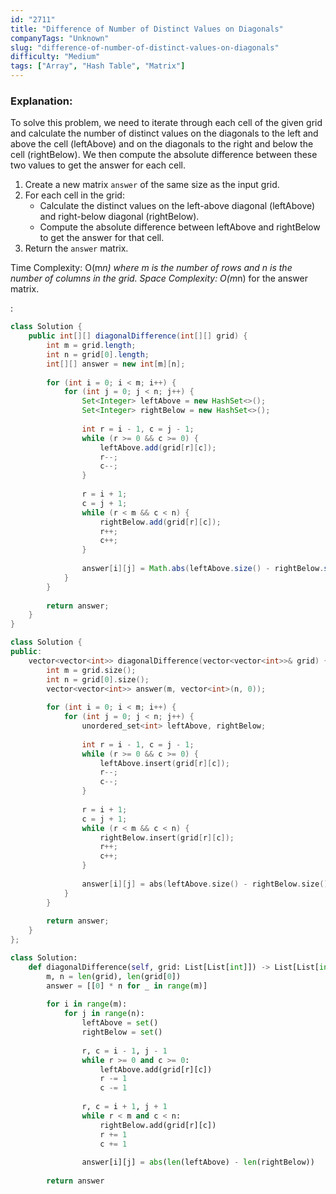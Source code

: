 ```yaml
---
id: "2711"
title: "Difference of Number of Distinct Values on Diagonals"
companyTags: "Unknown"
slug: "difference-of-number-of-distinct-values-on-diagonals"
difficulty: "Medium"
tags: ["Array", "Hash Table", "Matrix"]
---
```


### Explanation:
To solve this problem, we need to iterate through each cell of the given grid and calculate the number of distinct values on the diagonals to the left and above the cell (leftAbove) and on the diagonals to the right and below the cell (rightBelow). We then compute the absolute difference between these two values to get the answer for each cell.

1. Create a new matrix `answer` of the same size as the input grid.
2. For each cell in the grid:
   - Calculate the distinct values on the left-above diagonal (leftAbove) and right-below diagonal (rightBelow).
   - Compute the absolute difference between leftAbove and rightBelow to get the answer for that cell.
3. Return the `answer` matrix.

Time Complexity: O(m*n) where m is the number of rows and n is the number of columns in the grid.
Space Complexity: O(m*n) for the answer matrix.

:

```java
class Solution {
    public int[][] diagonalDifference(int[][] grid) {
        int m = grid.length;
        int n = grid[0].length;
        int[][] answer = new int[m][n];
        
        for (int i = 0; i < m; i++) {
            for (int j = 0; j < n; j++) {
                Set<Integer> leftAbove = new HashSet<>();
                Set<Integer> rightBelow = new HashSet<>();
                
                int r = i - 1, c = j - 1;
                while (r >= 0 && c >= 0) {
                    leftAbove.add(grid[r][c]);
                    r--;
                    c--;
                }
                
                r = i + 1;
                c = j + 1;
                while (r < m && c < n) {
                    rightBelow.add(grid[r][c]);
                    r++;
                    c++;
                }
                
                answer[i][j] = Math.abs(leftAbove.size() - rightBelow.size());
            }
        }
        
        return answer;
    }
}
```

```cpp
class Solution {
public:
    vector<vector<int>> diagonalDifference(vector<vector<int>>& grid) {
        int m = grid.size();
        int n = grid[0].size();
        vector<vector<int>> answer(m, vector<int>(n, 0));
        
        for (int i = 0; i < m; i++) {
            for (int j = 0; j < n; j++) {
                unordered_set<int> leftAbove, rightBelow;
                
                int r = i - 1, c = j - 1;
                while (r >= 0 && c >= 0) {
                    leftAbove.insert(grid[r][c]);
                    r--;
                    c--;
                }
                
                r = i + 1;
                c = j + 1;
                while (r < m && c < n) {
                    rightBelow.insert(grid[r][c]);
                    r++;
                    c++;
                }
                
                answer[i][j] = abs(leftAbove.size() - rightBelow.size());
            }
        }
        
        return answer;
    }
};
```

```python
class Solution:
    def diagonalDifference(self, grid: List[List[int]]) -> List[List[int]]:
        m, n = len(grid), len(grid[0])
        answer = [[0] * n for _ in range(m)]
        
        for i in range(m):
            for j in range(n):
                leftAbove = set()
                rightBelow = set()
                
                r, c = i - 1, j - 1
                while r >= 0 and c >= 0:
                    leftAbove.add(grid[r][c])
                    r -= 1
                    c -= 1
                
                r, c = i + 1, j + 1
                while r < m and c < n:
                    rightBelow.add(grid[r][c])
                    r += 1
                    c += 1
                
                answer[i][j] = abs(len(leftAbove) - len(rightBelow))
        
        return answer
```